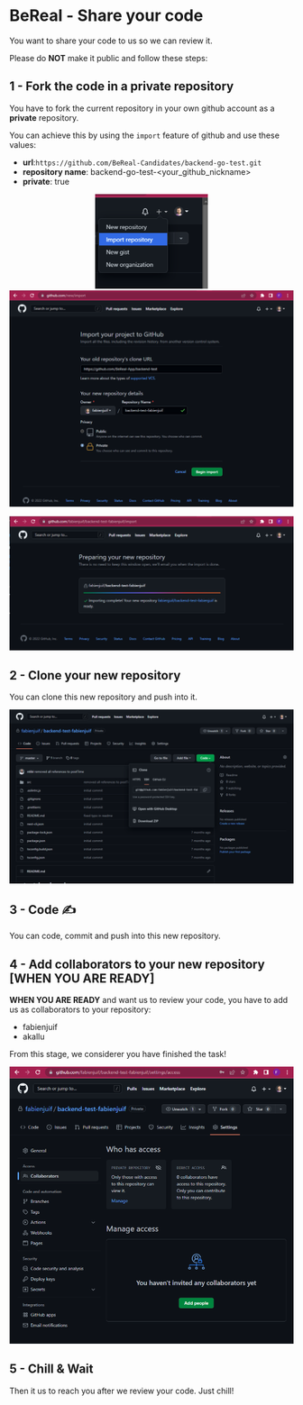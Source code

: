 # BeReal - Share your code

You want to share your code to us so we can review it.

Please do **NOT** make it public and follow these steps:

## 1 - Fork the code in a private repository

You have to fork the current repository in your own github account as a **private** repository.

You can achieve this by using the `import` feature of github and use these values:

- **url**:`https://github.com/BeReal-Candidates/backend-go-test.git`
- **repository name**: backend-go-test-<your_github_nickname>
- **private**: true

<p align="center">
<img src="./0.import.png" width=200 />
<img src="./0.fork_private.png" width=600 />
</p>

<p align="center">
<img src="./0.result.png" width=600 />
</p>

## 2 - Clone your new repository

You can clone this new repository and push into it.

<p align="center">
<img src="./1.clone.png" width=600 />
</p>

## 3 - Code ✍️

You can code, commit and push into this new repository.

## 4 - Add collaborators to your new repository [**WHEN YOU ARE READY**]

**WHEN YOU ARE READY** and want us to review your code, you have to add us as collaborators to your repository:

- fabienjuif
- akallu

From this stage, we considerer you have finished the task!

<p align="center">
<img src="./2.add_collaborators.png" width=600 />
</p>

## 5 - Chill & Wait

Then it us to reach you after we review your code.
Just chill!
